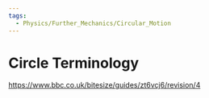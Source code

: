 ```yaml
---
tags:
  - Physics/Further_Mechanics/Circular_Motion
---
```

# Circle Terminology
https://www.bbc.co.uk/bitesize/guides/zt6vcj6/revision/4